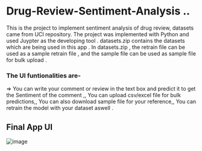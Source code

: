 # Drug-Review-Sentiment-Analysis ..

This is the project to implement sentiment analysis of drug review, datasets came from UCI repository.
The project was implemented with Python and used Juypter as the developing tool . datasets.zip contains the datasets which are being used in this app .
In datasets.zip , the retrain file can be used as a sample retrain file , and the sample file can be used as sample file for bulk upload . 

 ### The UI funtionalities are-

=> You can write your comment or review in the text box and predict it to get the Sentiment of the comment ,,
You can upload csv/excel file for bulk predictions,,
You can also download sample file for your reference,,
You can retrain the model with your dataset aswell .

## Final App UI

![image](https://user-images.githubusercontent.com/62827309/91665709-46a0b800-eb15-11ea-85f0-b85351f6e269.png)
